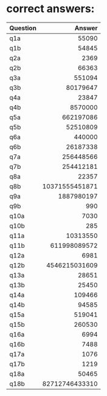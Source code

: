 # correct answers:
| Question  | Answer            |
| --------- | ----------------: |
| q1a       | 55090             |
| q1b       | 54845             |
| q2a       | 2369              |
| q2b       | 66363             |
| q3a       | 551094            |
| q3b       | 80179647          |
| q4a       | 23847             |
| q4b       | 8570000           |
| q5a       | 662197086         |
| q5b       | 52510809          |
| q6a       | 440000            |
| q6b       | 26187338          |
| q7a       | 256448566         |
| q7b       | 254412181         |
| q8a       | 22357             |
| q8b       | 10371555451871    |
| q9a       | 1887980197        |
| q9b       | 990               |
| q10a      | 7030              |
| q10b      | 285               |
| q11a      | 10313550          |
| q11b      | 611998089572      |
| q12a      | 6981              |
| q12b      | 4546215031609     |
| q13a      | 28651             |
| q13b      | 25450             |
| q14a      | 109466            |
| q14b      | 94585             |
| q15a      | 519041            |
| q15b      | 260530            |
| q16a      | 6994              |
| q16b      | 7488              |
| q17a      | 1076              |
| q17b      | 1219              |
| q18a      | 50465             |
| q18b      | 82712746433310    |

